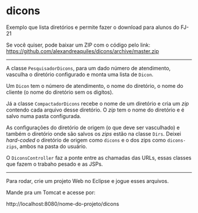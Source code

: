 # dicons
Exemplo que lista diretórios e permite fazer o download para alunos do FJ-21


Se você quiser, pode baixar um ZIP com o código pelo link:
https://github.com/alexandreaquiles/dicons/archive/master.zip

---


A classe `PesquisadorDicons`, para um dado número de atendimento, vasculha o diretório configurado e monta uma lista de `Dicon`.

Um `Dicon` tem o número de atendimento, o nome do diretório, o nome do cliente (o nome do diretório sem os digítos).

Já a classe `CompactadorDicons` recebe o nome de um diretório e cria um _zip_ contendo cada arquivo desse diretório.
O _zip_ tem o nome do diretório e é salvo numa pasta configurada.

As configurações do diretório de origem (o que deve ser vasculhado) e também o diretório onde são salvos os _zips_ estão na classe `Dirs`. 
Deixei _hard-coded_ o diretório de origem como `dicons` e o dos zips como `dicons-zips`, ambos na pasta do usuário.

O `DiconsController` faz a ponte entre as chamadas das URLs, essas classes que fazem o trabaho pesado e as JSPs.

---

Para rodar, crie um projeto Web no Eclipse e jogue esses arquivos.

Mande pra um Tomcat e acesse por:

http://localhost:8080/nome-do-projeto/dicons
